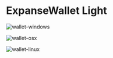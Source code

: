# ExpanseWallet Light

![wallet-windows](https://cloud.githubusercontent.com/assets/4833541/16061122/d282608e-32ce-11e6-99ed-3e6e026b2aed.jpg)

![wallet-osx](https://cloud.githubusercontent.com/assets/4833541/16061118/cfe6f4b6-32ce-11e6-9882-0b964a50d6e6.jpg)

![wallet-linux](https://cloud.githubusercontent.com/assets/4833541/16061127/d421b188-32ce-11e6-929b-12b46c99d7b9.jpg)
